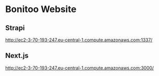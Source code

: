 # Bonitoo Website

## Strapi

http://ec2-3-70-193-247.eu-central-1.compute.amazonaws.com:1337/

## Next.js

http://ec2-3-70-193-247.eu-central-1.compute.amazonaws.com:3000/

